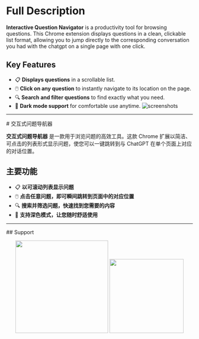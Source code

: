 # Full Description

**Interactive Question Navigator** is a productivity tool for browsing questions. This Chrome extension displays questions in a clean, clickable list format, allowing you to jump directly to the corresponding conversation you had with the chatgpt on a single page with one click.

## Key Features

- 📋 **Displays questions** in a scrollable list.
- 🖱️ **Click on any question** to instantly navigate to its location on the page.
- 🔍 **Search and filter questions** to find exactly what you need.
- 🌙 **Dark mode support** for comfortable use anytime.
![screenshots](https://github.com/user-attachments/assets/2a68ee71-5df7-4a3e-b869-90ab240fa902)

<hr>
# 交互式问题导航器

**交互式问题导航器** 是一款用于浏览问题的高效工具。这款 Chrome 扩展以简洁、可点击的列表形式显示问题，使您可以一键跳转到与 ChatGPT 在单个页面上对应的对话位置。

## 主要功能

- 📋 **以可滚动列表显示问题**
- 🖱️ **点击任意问题，即可瞬间跳转到页面中的对应位置**
- 🔍 **搜索并筛选问题，快速找到您需要的内容**
- 🌙 **支持深色模式，让您随时舒适使用**

<hr>
## Support

<div style="text-align: center;">

<span> <img src="https://github.com/user-attachments/assets/b15a1563-b660-4d5f-b3fa-18f9a8c5bee2" width="250"/> </span> <span> <img src="https://github.com/user-attachments/assets/f0919d6b-9807-48fd-8bd1-0e380305f020" width="200"/> </span>
</div>
